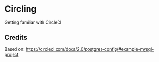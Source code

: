 # Circling

Getting familiar with CircleCI

## Credits

Based on: https://circleci.com/docs/2.0/postgres-config/#example-mysql-project
